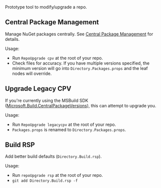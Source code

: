 Prototype tool to modify/upgrade a repo. 

## Central Package Management
Manage NuGet packages centrally. See [Central Package Management](https://learn.microsoft.com/en-us/nuget/consume-packages/Central-Package-Management) for details.

Usage:
* Run `RepoUpgrade cpv` at the root of your repo.
* Check files for accuracy. If you have multiple versions specified, the minimum version will go into `Directory.Packages.props` and the leaf nodes will override.


## Upgrade Legacy CPV
If you're currently using the MSBuild SDK ([Microsoft.Build.CentralPackageVersions](https://github.com/microsoft/MSBuildSdks/tree/main/src/CentralPackageVersions)), this can attempt to upgrade you.

Usage:
* Run `RepoUpgrade legacycpv` at the root of your repo.
* `Packages.props` is renamed to `Directory.Packages.props`.

## Build RSP
Add better build defaults (`Directory.Build.rsp`).

Usage:
* Run `repoUpgrade rsp` at the root of your repo.
* `git add Directory.Build.rsp -f`
